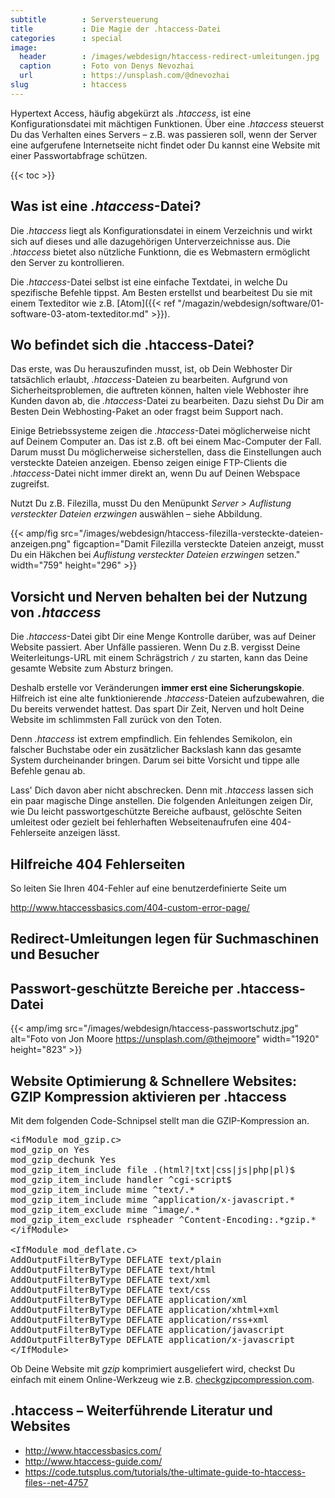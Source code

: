 ```yaml
---
subtitle        : Serversteuerung
title           : Die Magie der .htaccess-Datei
categories      : special
image:
  header        : /images/webdesign/htaccess-redirect-umleitungen.jpg
  caption       : Foto von Denys Nevozhai
  url           : https://unsplash.com/@dnevozhai
slug            : htaccess
---
```

Hypertext Access, häufig abgekürzt als *.htaccess*, ist eine Konfigurationsdatei mit mächtigen Funktionen. Über eine *.htaccess* steuerst Du das Verhalten eines Servers – z.B. was passieren soll, wenn der Server eine aufgerufene Internetseite nicht findet oder Du kannst eine Website mit einer Passwortabfrage schützen.
<!--more-->

{{< toc >}}

## Was ist eine *.htaccess*-Datei?

Die *.htaccess* liegt als Konfigurationsdatei in einem Verzeichnis und wirkt sich auf dieses und alle dazugehörigen Unterverzeichnisse aus. Die *.htaccess* bietet also nützliche Funktionn, die es Webmastern ermöglicht den Server zu kontrollieren.

Die *.htaccess*-Datei selbst ist eine einfache Textdatei, in welche Du spezifische Befehle tippst. Am Besten erstellst und bearbeitest Du sie mit einem Texteditor wie z.B. [Atom]({{< ref "/magazin/webdesign/software/01-software-03-atom-texteditor.md" >}}).

## Wo befindet sich die .htaccess-Datei?

Das erste, was Du herauszufinden musst, ist, ob Dein Webhoster Dir tatsächlich erlaubt, *.htaccess*-Dateien zu bearbeiten. Aufgrund von Sicherheitsproblemen, die auftreten können, halten viele Webhoster ihre Kunden davon ab, die *.htaccess*-Datei zu bearbeiten. Dazu siehst Du Dir am Besten Dein Webhosting-Paket an oder fragst beim Support nach.

Einige Betriebssysteme zeigen die *.htaccess*-Datei möglicherweise nicht auf Deinem Computer an. Das ist z.B. oft bei einem Mac-Computer der Fall. Darum musst Du möglicherweise sicherstellen, dass die Einstellungen auch versteckte Dateien anzeigen. Ebenso zeigen einige FTP-Clients die *.htaccess*-Datei nicht immer direkt an, wenn Du auf Deinen Webspace zugreifst.

Nutzt Du z.B. Filezilla, musst Du den Menüpunkt *Server > Auflistung versteckter Dateien erzwingen* auswählen – siehe Abbildung.

{{< amp/fig src="/images/webdesign/htaccess-filezilla-versteckte-dateien-anzeigen.png" figcaption="Damit Filezilla versteckte Dateien anzeigt, musst Du ein Häkchen bei *Auflistung versteckter Dateien erzwingen* setzen." width="759" height="296" >}}

## Vorsicht und Nerven behalten bei der Nutzung von *.htaccess*

Die *.htaccess*-Datei gibt Dir eine Menge Kontrolle darüber, was auf Deiner Website passiert. Aber Unfälle passieren. Wenn Du z.B. vergisst Deine Weiterleitungs-URL mit einem Schrägstrich `/` zu starten, kann das Deine gesamte Website zum Absturz bringen.

Deshalb erstelle vor Veränderungen **immer erst eine Sicherungskopie**. Hilfreich ist eine alte funktionierende *.htaccess*-Dateien aufzubewahren, die Du bereits verwendet hattest. Das spart Dir Zeit, Nerven und holt Deine Website im schlimmsten Fall zurück von den Toten.

Denn *.htaccess* ist extrem empfindlich. Ein fehlendes Semikolon, ein falscher Buchstabe oder ein zusätzlicher Backslash kann das gesamte System durcheinander bringen. Darum sei bitte Vorsicht und tippe alle Befehle genau ab.

Lass' Dich davon aber nicht abschrecken. Denn mit *.htaccess* lassen sich ein paar magische Dinge anstellen. Die folgenden Anleitungen zeigen Dir, wie Du leicht passwortgeschützte Bereiche aufbaust, gelöschte Seiten umleitest oder gezielt bei fehlerhaften Webseitenaufrufen eine 404-Fehlerseite anzeigen lässt.

## Hilfreiche 404 Fehlerseiten

So leiten Sie Ihren 404-Fehler auf eine benutzerdefinierte Seite um

http://www.htaccessbasics.com/404-custom-error-page/

## Redirect-Umleitungen legen für Suchmaschinen und Besucher

## Passwort-geschützte Bereiche per .htaccess-Datei

{{< amp/img src="/images/webdesign/htaccess-passwortschutz.jpg" alt="Foto von Jon Moore https://unsplash.com/@thejmoore" width="1920" height="823" >}}

## Website Optimierung & Schnellere Websites: GZIP Kompression aktivieren per .htaccess

Mit dem folgenden Code-Schnipsel stellt man die GZIP-Kompression an.

<pre>&lt;ifModule mod_gzip.c&gt;
mod_gzip_on Yes
mod_gzip_dechunk Yes
mod_gzip_item_include file .(html?|txt|css|js|php|pl)$
mod_gzip_item_include handler ^cgi-script$
mod_gzip_item_include mime ^text/.*
mod_gzip_item_include mime ^application/x-javascript.*
mod_gzip_item_exclude mime ^image/.*
mod_gzip_item_exclude rspheader ^Content-Encoding:.*gzip.*
&lt;/ifModule&gt;

&lt;IfModule mod_deflate.c&gt;
AddOutputFilterByType DEFLATE text/plain
AddOutputFilterByType DEFLATE text/html
AddOutputFilterByType DEFLATE text/xml
AddOutputFilterByType DEFLATE text/css
AddOutputFilterByType DEFLATE application/xml
AddOutputFilterByType DEFLATE application/xhtml+xml
AddOutputFilterByType DEFLATE application/rss+xml
AddOutputFilterByType DEFLATE application/javascript
AddOutputFilterByType DEFLATE application/x-javascript
&lt;/IfModule&gt;
</pre>

Ob Deine Website mit _gzip_ komprimiert ausgeliefert wird, checkst Du einfach mit einem Online-Werkzeug wie z.B. [checkgzipcompression.com](https://checkgzipcompression.com/).

## .htaccess – Weiterführende Literatur und Websites

* <http://www.htaccessbasics.com/>
* <http://www.htaccess-guide.com/>
* <https://code.tutsplus.com/tutorials/the-ultimate-guide-to-htaccess-files--net-4757>
